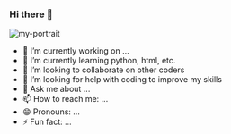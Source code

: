 ### Hi there 👋
![my-portrait](https://github.com/ShadowOfSokol/ShadowOfSokol/assets/126948267/393f102c-637f-4881-a75a-0fa0768b46c0)


- 🔭 I’m currently working on ...
- 🌱 I’m currently learning python, html, etc.
- 👯 I’m looking to collaborate on other coders
- 🤔 I’m looking for help with coding to improve my skills
- 💬 Ask me about ...
- 📫 How to reach me: ...
- 😄 Pronouns: ...
- ⚡ Fun fact: ...

